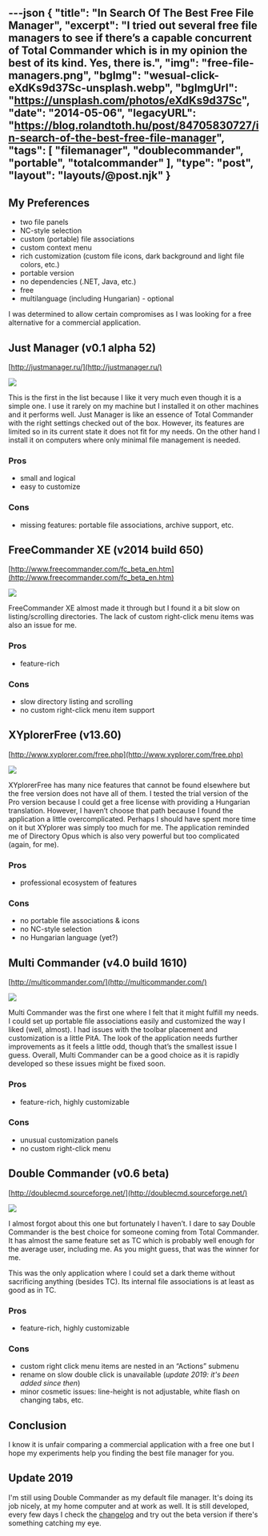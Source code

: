 ---json
{
    "title": "In Search Of The Best Free File Manager",
    "excerpt": "I tried out several free file managers to see if there’s a capable concurrent of Total Commander which is in my opinion the best of its kind. Yes, there is.",
    "img": "free-file-managers.png",
    "bgImg": "wesual-click-eXdKs9d37Sc-unsplash.webp",
    "bgImgUrl": "https://unsplash.com/photos/eXdKs9d37Sc",
    "date": "2014-05-06",
    "legacyURL": "https://blog.rolandtoth.hu/post/84705830727/in-search-of-the-best-free-file-manager",
    "tags": [
        "filemanager",
        "doublecommander",
        "portable",
        "totalcommander"
    ],
    "type": "post",
    "layout": "layouts/@post.njk"
}
---

## My Preferences

- two file panels
- NC-style selection
- custom (portable) file associations
- custom context menu
- rich customization (custom file icons, dark background and light file colors, etc.)
- portable version
- no dependencies (.NET, Java, etc.)
- free
- multilanguage (including Hungarian) - optional

I was determined to allow certain compromises as I was looking for a free alternative for a commercial application.

## Just Manager (v0.1 alpha 52)

[http://justmanager.ru/](http://justmanager.ru/)

![](justmanager.png)

This is the first in the list because I like it very much even though it is a simple one. I use it rarely on my machine but I installed it on other machines and it performs well. Just Manager is like an essence of Total Commander with the right settings checked out of the box. However, its features are limited so in its current state it does not fit for my needs. On the other hand I install it on computers where only minimal file management is needed.

### Pros

- small and logical
- easy to customize

### Cons

- missing features: portable file associations, archive support, etc.

## FreeCommander XE (v2014 build 650)

[http://www.freecommander.com/fc_beta_en.htm](http://www.freecommander.com/fc_beta_en.htm)

![](freecommanderxe.png)

FreeCommander XE almost made it through but I found it a bit slow on listing/scrolling directories. The lack of custom right-click menu items was also an issue for me.

### Pros

- feature-rich

### Cons

- slow directory listing and scrolling
- no custom right-click menu item support

## XYplorerFree (v13.60)

[http://www.xyplorer.com/free.php](http://www.xyplorer.com/free.php)

![](xyplorer.png)

XYplorerFree has many nice features that cannot be found elsewhere but the free version does not have all of them. I tested the trial version of the Pro version because I could get a free license with providing a Hungarian translation. However, I haven’t choose that path because I found the application a little overcomplicated. Perhaps I should have spent more time on it but XYplorer was simply too much for me. The application reminded me of Directory Opus which is also very powerful but too complicated (again, for me).

### Pros

- professional ecosystem of features

### Cons

- no portable file associations & icons 
- no NC-style selection
- no Hungarian language (yet?)

## Multi Commander (v4.0 build 1610)

[http://multicommander.com/](http://multicommander.com/)

![](multicommander.png)

Multi Commander was the first one where I felt that it might fulfill my needs. I could set up portable file associations easily and customized the way I liked (well, almost). I had issues with the toolbar placement and customization is a little PitA. The look of the application needs further improvements as it feels a little odd, though that’s the smallest issue I guess. Overall, Multi Commander can be a good choice as it is rapidly developed so these issues might be fixed soon.

### Pros

- feature-rich, highly customizable

### Cons

- unusual customization panels
- no custom right-click menu

## Double Commander (v0.6 beta)

[http://doublecmd.sourceforge.net/](http://doublecmd.sourceforge.net/)

![](doublecommander.png)

I almost forgot about this one but fortunately I haven’t. I dare to say Double Commander is the best choice for someone coming from Total Commander. It has almost the same feature set as TC which is probably well enough for the average user, including me. As you might guess, that was the winner for me.

This was the only application where I could set a dark theme without sacrificing anything (besides TC). Its internal file associations is at least as good as in TC.

### Pros

- feature-rich, highly customizable

### Cons

- custom right click menu items are nested in an “Actions” submenu
- rename on slow double click is unavailable (_update 2019: it's been added since then_)
- minor cosmetic issues: line-height is not adjustable, white flash on changing tabs, etc.

## Conclusion

I know it is unfair comparing a commercial application with a free one but I hope my experiments help you finding the best file manager for you.

## Update 2019

I'm still using Double Commander as my default file manager. It's doing its job nicely, at my home computer and at work as well. It is still developed, every few days I check the [changelog](https://doublecmd.sourceforge.io/snapshots/changelog.txt) and try out the beta version if there's something catching my eye.